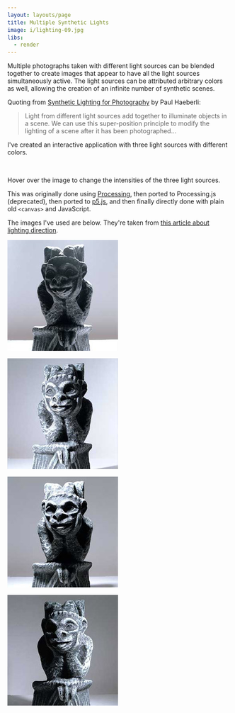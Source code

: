 ```yaml
---
layout: layouts/page
title: Multiple Synthetic Lights
image: i/lighting-09.jpg
libs:
  - render
---
```


Multiple photographs taken with different light sources can be blended together to create images that appear to have all the light sources simultaneously active. The light sources can be attributed arbitrary colors as well, allowing the creation of an infinite number of synthetic scenes.

Quoting from [Synthetic Lighting for Photography](https://www.graficaobscura.com/synth/) by Paul Haeberli:

> Light from different light sources add together to illuminate objects in a scene. We can use this super-position principle to modify the lighting of a scene after it has been photographed...

I've created an interactive application with three light sources with different colors.

<p class="canvas-container" style="height: auto; padding: 0.5rlh;">
  <canvas id="canvas" class="black" width="250" height="250" style="cursor: crosshair;"></canvas>
</p>

<script type="module">
  async function loadImage(src) {
    const img = new Image();
    img.src = src;
    img.crossOrigin = 'anonymous';

    await img.decode();

    return img;
  }

  function getImageData(img) {
    const canvas = document.createElement('canvas');
    canvas.width = img.width;
    canvas.height = img.height;

    const ctx = canvas.getContext('2d');
    ctx.drawImage(img, 0, 0);

    return ctx.getImageData(0, 0, img.width, img.height).data;
  }

  render('canvas', {
    async init(canvas, ctx) {
      canvas.addEventListener('pointermove', (e) => {
        this.mouseX = Math.max(0, e.offsetX);
        this.mouseY = Math.max(0, e.offsetY);
      });

      const imgAmb = await loadImage('i/lighting-11.jpg');
      const imgA = await loadImage('i/lighting-09.jpg');
      const imgB = await loadImage('i/lighting-10.jpg');
      const imgC = await loadImage('i/lighting-14.jpg');

      this.dataAmb = getImageData(imgAmb);
      this.dataA = getImageData(imgA);
      this.dataB = getImageData(imgB);
      this.dataC = getImageData(imgC);

      this.ready = true;

      this.mouseX = canvas.width / 2;
      this.mouseY = canvas.height / 2;
    },
    draw(ctx, t) {
      const canvas = ctx.canvas;

      if (!this.ready) {
        const radiusL = canvas.width / 16;
        const radiusS = canvas.width / 64;
        const vel = 2; // Rotations per second

        const a = t / 1000 * Math.PI * 2 * vel;

        canvas.width |= 0;

        ctx.fillStyle = 'white';
        ctx.beginPath();
        ctx.arc(
          canvas.width / 2 + Math.cos(a) * radiusL,
          canvas.height / 2 + Math.sin(a) * radiusL,
          radiusS,
          0, Math.PI * 2
        );
        ctx.fill();

        return;
      }

      if (this.pmouseX === this.mouseX && this.pmouseY === this.mouseY) return;

      this.pmouseX = this.mouseX;
      this.pmouseY = this.mouseY;

      const normX = this.mouseX / canvas.width;
      const normY = this.mouseY / canvas.height;

      const coeffA = Math.sqrt(1 - normX);
      const coeffB = 1 - normY;
      const coeffC = Math.sqrt(normX);

      const colorAmb = [0x20, 0x2A, 0x35];
      const colorA = [0x7F, 0x10, 0x25];
      const colorB = [0x8A, 0x87, 0x68];
      const colorC = [0x29, 0x1D, 0x80];

      const imageData = new ImageData(canvas.width, canvas.height);

      for (let i = 0; i < imageData.data.length; i++) {
        const comp = i % 4;

        if (comp < 3) {
          imageData.data[i] = (this.dataAmb[i] * colorAmb[comp]
            + this.dataA[i] * colorA[comp] * coeffA
            + this.dataB[i] * colorB[comp] * coeffB
            + this.dataC[i] * colorC[comp] * coeffC) / 255;
        } else {
          imageData.data[i] = 255;
        }
      }

      ctx.putImageData(imageData, 0, 0);
    },
  });
</script>

Hover over the image to change the intensities of the three light sources.

This was originally done using [Processing](https://processing.org/), then ported to Processing.js (deprecated), then ported to [p5.js](https://p5js.org/), and then finally directly done with plain old `<canvas>` and JavaScript.

The images I've used are below. They're taken from [this article about lighting direction](https://web.archive.org/web/20071207230006/www.megapixel.net/html/articles/article-lightdir.php).

<p class="center zoomable">
  <img src="i/lighting-11.jpg" alt="Ambient light">
</p>

<p class="center zoomable">
  <img src="i/lighting-09.jpg" alt="Light coming from the left">
</p>

<p class="center zoomable">
  <img src="i/lighting-10.jpg" alt="Light coming from the top">
</p>

<p class="center zoomable">
  <img src="i/lighting-14.jpg" alt="Light coming from the right">
</p>
